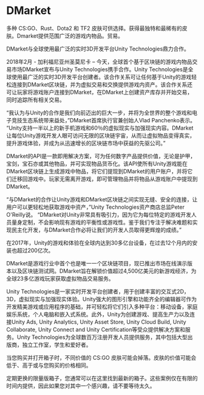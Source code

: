 # 

# DMarket

多种 CS:GO、Rust、Dota2 和 TF2 皮肤可供选择。获得最独特和最稀有的皮肤。Dmarket提供范围广泛的游戏内物品。贸易。

DMarket与全球使用最广泛的实时3D开发平台Unity Technologies鼎力合作。

2018年2月 - 加利福尼亚州圣莫尼卡 – 今天，全球首个基于区块链的游戏内物品交易市场DMarket宣布与Unity Technologies携手合作。Unity Technologies是全球使用最广泛的实时3D开发平台创建者。该合作关系可让任何基于Unity的游戏轻松连接到DMarket区块链，并为虚拟交易和交换提供游戏内资产。该合作关系还可让玩家将游戏账户连接到DMarket，在DMarket上创建资产库存并开始交易，同时追踪所有相关交易。

“我认为与Unity的合作是我们向前迈出的巨大一步，并将为全世界的整个游戏和电子竞技生态系统带来益处，”DMarket首席执行官兼创始人Vlad Panchenko表示。 “Unity支持一半以上的新手机游戏和60％的虚拟现实与加强现实内容。DMarket让每位Unity游戏开发人眼可访问无限的区块链宇宙，从而让虚拟物品变得真实，提升游戏体验，并成为从迅速增长的区块链市场中获益的先驱公司。”

DMarket的API是一款即用解决方案，可为任何数字产品提供价值，无论是护甲，宝剑，宝石亦或其他物品，并可实现物品货币化。该API使所有Unity游戏能在DMarket区块链上生成游戏中物品，将它们提现到DMarket的用户账户，并将它们迁移回游戏中。玩家无需离开游戏，即可管理物品并将物品从游戏账户中提现到DMarket。

“与DMarket的合作让Unity游戏和DMarket区块链之间实现无缝、安全的连接，让用户可以更轻松地获取游戏中资产，”Unity Technologies资产商店总监Peter O'Reilly说。 “DMarket对Unity非常具有吸引力，因为它为每位特定的游戏开发人员量身定制，不会影响现有游戏的平衡性或游戏性。鉴于我们专注于解决难题和实现民主化开发，与DMarket合作必将让我们的开发人员取得更辉煌的成绩。”

在2017年，Unity的游戏和体验在全球内达到30多亿台设备，在过去12个月内的安装也超过200亿次。



DMarket是游戏行业中首个也是唯一一个区块链项目，现已推出市场在线演示版本以及区块链测试网。DMarket旨在解锁价值超过4,500亿美元的新游戏经济，为全球23多亿游戏玩家获取虚拟物品交易服务。



Unity Technologies是一家实时开发平台创建者，用于创建丰富的交互式2D，3D，虚拟现实与加强现实体验。Unity强大的图形引擎和功能齐全的编辑器可作为开发精美游戏或应用程序的基础，并可轻松将它们引入多种平台：移动设备，家庭娱乐系统，个人电脑和嵌入式系统。此外，Unity为创建游戏、提高生产力以及连接Unity Ads, Unity Analytics, Unity Asset Store, Unity Cloud Build, Unity Collaborate, Unity Connect and Unity Certification等受众提供解决方案和服务。Unity Technologies为全球数百万注册开发人员提供服务，其中包括大型出版商，独立工作室，学生和爱好者。



当您购买并打开箱子时，不同价值的 CS:GO 皮肤可能会掉落。皮肤的价值可能会低于、高于或与您购买的价格相同。

定期更换的限量版箱子，您通常可以在这里找到最新的箱子。这些案例仅在有限的时间内提供，因此如果您对其中一个感兴趣，请不要等待太久。

